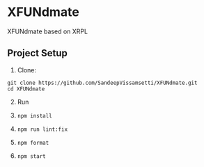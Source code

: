 # XFUNdmate

XFUNdmate based on XRPL

## Project Setup

1. Clone:

```
git clone https://github.com/SandeepVissamsetti/XFUNdmate.git
cd XFUNdmate
```

2. Run

3. `npm install`

4. `npm run lint:fix`

5. `npm format`

6. `npm start`
